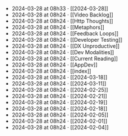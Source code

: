- 2024-03-28 at 08h33 · [[2024-03-28]]
- 2024-03-28 at 08h24 · [[Video Backlog]]
- 2024-03-28 at 08h24 · [[Http Thoughts]]
- 2024-03-28 at 08h24 · [[Metaphors]]
- 2024-03-28 at 08h24 · [[Feedback Loops]]
- 2024-03-28 at 08h24 · [[Developer Testing]]
- 2024-03-28 at 08h24 · [[DX Unproductive]]
- 2024-03-28 at 08h24 · [[Dev Modalities]]
- 2024-03-28 at 08h24 · [[Current Reading]]
- 2024-03-28 at 08h24 · [[AppDev]]
- 2024-03-28 at 08h24 · [[index]]
- 2024-03-28 at 08h24 · [[2024-03-18]]
- 2024-03-28 at 08h24 · [[2024-03-11]]
- 2024-03-28 at 08h24 · [[2024-02-25]]
- 2024-03-28 at 08h24 · [[2024-02-21]]
- 2024-03-28 at 08h24 · [[2024-02-19]]
- 2024-03-28 at 08h24 · [[2024-02-18]]
- 2024-03-28 at 08h24 · [[2024-02-05]]
- 2024-03-28 at 08h24 · [[2024-02-01]]
- 2024-03-28 at 08h24 · [[2024-02-04]]
